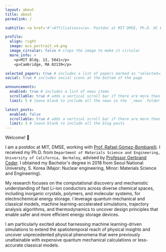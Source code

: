 ```yaml
---
layout: about
title: about
permalink: /

subtitle: <a href='#'>Affiliations</a>. Postdoc at MIT DMSE, Ph.D. UC Berkeley (2024)

profile:
  align: right
  image: ecs_portrait_v4.png
  image_circular: false # crops the image to make it circular
  more_info: >
    <p>MIT Bldg. 13, 5041</p>
    <p>Cambridge, MA 02139</p>

selected_papers: true # includes a list of papers marked as "selected={true}"
social: true # includes social icons at the bottom of the page

announcements:
  enabled: true # includes a list of news items
  scrollable: true # adds a vertical scroll bar if there are more than 3 news items
  limit: 5 # leave blank to include all the news in the `_news` folder

latest_posts:
  enabled: false
  scrollable: true # adds a vertical scroll bar if there are more than 3 new posts items
  limit: 3 # leave blank to include all the blog posts
---
```


Welcome! 👋

I am a postdoc at MIT, DMSE, working with [Prof. Rafael Gómez-Bombarelli](https://gomezbombarelli.mit.edu/kyujung/). I received my Ph.D. from `Department of Materials Science and Engineering, University of California, Berkeley`, advised by [Professor Gerbrand Ceder](https://ceder.berkeley.edu). I obtained my Bachelor's degree in 2018 from Seoul National University, S. Korea (Major: Nuclear engineering, Minor: Materials Science and Engineering).

My research focuses on the computational discovery and mechanistic understanding of fast Li-ion conductors across diverse chemical spaces, including inorganic crystals, polymers, and molecular systems, for electrochemical energy storage. I leverage quantum mechanical and classical models, machine learning-accelerated simulations, trajectory analysis algorithms, and thermodynamics to uncover design principles that enable safer and more efficient energy storage devices.

I am particularly excited about harnessing machine learning-driven simulations to extend the spatiotemporal reach of physical insights and uncover unprecedented physical phenomena that were previously unattainable with expensive quantum mechanical calculations or less-accurate classical models.

<!--
See [Research page](/al-folio/research) for details!
Write your biography here. Tell the world about yourself. Link to your favorite [subreddit](http://reddit.com). You can put a picture in, too. The code is already in, just name your picture `prof_pic.jpg` and put it in the `img/` folder.

Put your address / P.O. box / other info right below your picture. You can also disable any of these elements by editing `profile` property of the YAML header of your `_pages/about.md`. Edit `_bibliography/papers.bib` and Jekyll will render your [publications page](/al-folio/publications/) automatically.
-->
